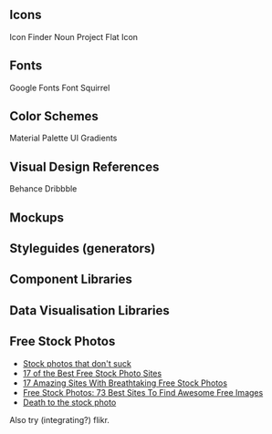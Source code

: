 ## Icons
Icon Finder
Noun Project
Flat Icon

## Fonts
Google Fonts
Font Squirrel

## Color Schemes
Material Palette
UI Gradients

## Visual Design References
Behance
Dribbble

## Mockups

## Styleguides (generators)

## Component Libraries

## Data Visualisation Libraries

## Free Stock Photos

* [Stock photos that don't suck](https://medium.com/@dustin/stock-photos-that-dont-suck-62ae4bcbe01b)
* [17 of the Best Free Stock Photo Sites](http://blog.hubspot.com/marketing/free-stock-photos)
* [17 Amazing Sites With Breathtaking Free Stock Photos](https://bootstrapbay.com/blog/free-stock-photos/)
* [Free Stock Photos: 73 Best Sites To Find Awesome Free Images](https://designschool.canva.com/blog/free-stock-photos/)
* [Death to the stock photo](https://medium.com/medium-writing-prompts/what-prepares-you-for-the-day-569939b9525e)

Also try (integrating?) flikr.
